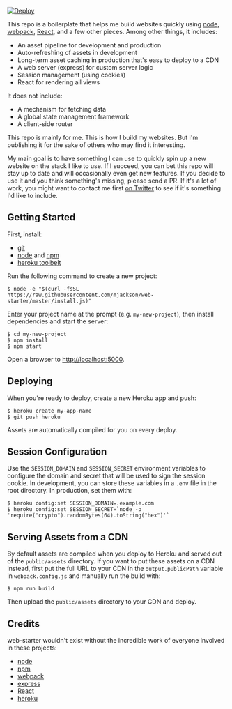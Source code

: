 [![Deploy](https://www.herokucdn.com/deploy/button.svg)](https://heroku.com/deploy)

This repo is a boilerplate that helps me build websites quickly using [node](https://nodejs.org/), [webpack](https://webpack.github.io/), [React](https://facebook.github.io/react/), and a few other pieces. Among other things, it includes:

- An asset pipeline for development and production
- Auto-refreshing of assets in development
- Long-term asset caching in production that's easy to deploy to a CDN
- A web server (express) for custom server logic
- Session management (using cookies)
- React for rendering all views

It does not include:

- A mechanism for fetching data
- A global state management framework
- A client-side router

This repo is mainly for me. This is how I build my websites. But I'm publishing it for the sake of others who may find it interesting.

My main goal is to have something I can use to quickly spin up a new website on the stack I like to use. If I succeed, you can bet this repo will stay up to date and will occasionally even get new features. If you decide to use it and you think something's missing, please send a PR. If it's a lot of work, you might want to contact me first [on Twitter](https://twitter.com/mjackson) to see if it's something I'd like to include.

## Getting Started

First, install:

- [git](https://git-scm.com/)
- [node](https://nodejs.org/) and [npm](https://www.npmjs.com/)
- [heroku toolbelt](https://toolbelt.heroku.com/)

Run the following command to create a new project:

    $ node -e "$(curl -fsSL https://raw.githubusercontent.com/mjackson/web-starter/master/install.js)"

Enter your project name at the prompt (e.g. `my-new-project`), then install dependencies and start the server:

    $ cd my-new-project
    $ npm install
    $ npm start

Open a browser to [http://localhost:5000](http://localhost:5000).

## Deploying

When you're ready to deploy, create a new Heroku app and push:

    $ heroku create my-app-name
    $ git push heroku

Assets are automatically compiled for you on every deploy.

## Session Configuration

Use the `SESSION_DOMAIN` and `SESSION_SECRET` environment variables to configure the domain and secret that will be used to sign the session cookie. In development, you can store these variables in a `.env` file in the root directory. In production, set them with:

    $ heroku config:set SESSION_DOMAIN=.example.com
    $ heroku config:set SESSION_SECRET=`node -p 'require("crypto").randomBytes(64).toString("hex")'`

## Serving Assets from a CDN

By default assets are compiled when you deploy to Heroku and served out of the `public/assets` directory. If you want to put these assets on a CDN instead, first put the full URL to your CDN in the `output.publicPath` variable in `webpack.config.js` and manually run the build with:

    $ npm run build

Then upload the `public/assets` directory to your CDN and deploy.

## Credits

web-starter wouldn't exist without the incredible work of everyone involved in these projects:

- [node](https://nodejs.org/)
- [npm](https://www.npmjs.com/)
- [webpack](https://webpack.github.io/)
- [express](http://expressjs.com/)
- [React](https://facebook.github.io/react/)
- [heroku](https://heroku.com/)
